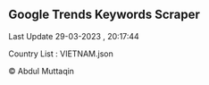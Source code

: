 

## Google Trends Keywords Scraper 
 
Last Update 29-03-2023 , 20:17:44

Country List :
VIETNAM.json



© Abdul Muttaqin 
